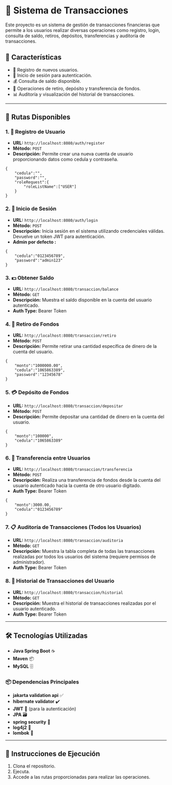 # 💸 **Sistema de Transacciones**

Este proyecto es un sistema de gestión de transacciones financieras que permite a los usuarios realizar diversas operaciones como registro, login, consulta de saldo, retiros, depósitos, transferencias y auditoría de transacciones.

## 🌟 **Características**

- 📝 Registro de nuevos usuarios.
- 🔐 Inicio de sesión para autenticación.
- 💰 Consulta de saldo disponible.
- 🏦 Operaciones de retiro, depósito y transferencia de fondos.
- 📊 Auditoría y visualización del historial de transacciones.

---

## 🔗 **Rutas Disponibles**

### 1. 📝 **Registro de Usuario**
   - **URL:** `http://localhost:8080/auth/register`
   - **Método:** `POST`
   - **Descripción:** Permite crear una nueva cuenta de usuario proporcionando datos como cedula y contraseña.
```
{
    "cedula":"",
    "password":"",
    "roleRequest":{
        "roleListName":["USER"]
    }
}
```
### 2. 🔐 **Inicio de Sesión**
   - **URL:** `http://localhost:8080/auth/login`
   - **Método:** `POST`
   - **Descripción:** Inicia sesión en el sistema utilizando credenciales válidas. Devuelve un token JWT para autenticación.
   - **Admin por defecto :**
```
{
    "cedula":"0123456789",
    "password":"admin123"
}

```
### 3. 💵 **Obtener Saldo**
   - **URL:** `http://localhost:8080/transaccion/balance`
   - **Método:** `GET`
   - **Descripción:** Muestra el saldo disponible en la cuenta del usuario autenticado.
   - **Auth Type:** Bearer Token

### 4. 🏧 **Retiro de Fondos**
   - **URL:** `http://localhost:8080/transaccion/retiro`
   - **Método:** `POST`
   - **Descripción:** Permite retirar una cantidad específica de dinero de la cuenta del usuario.
```
{
    "monto":"1000000.00",
    "cedula":"1065863389",
    "password":"12345678"
}
```
### 5. 💳 **Depósito de Fondos**
   - **URL:** `http://localhost:8080/transaccion/depositar`
   - **Método:** `POST`
   - **Descripción:** Permite depositar una cantidad de dinero en la cuenta del usuario.
```
{
    "monto":"100000",
    "cedula":"1065863389"
}
```
### 6. 🔄 **Transferencia entre Usuarios**
   - **URL:** `http://localhost:8080/transaccion/transferencia`
   - **Método:** `POST`
   - **Descripción:** Realiza una transferencia de fondos desde la cuenta del usuario autenticado hacia la cuenta de otro usuario digitado.
   - **Auth Type:** Bearer Token
```
{
    "monto":3000.00,
    "cedula":"0123456789"
}
```
### 7. 📋 **Auditoría de Transacciones (Todos los Usuarios)**
   - **URL:** `http://localhost:8080/transaccion/auditoria`
   - **Método:** `GET`
   - **Descripción:** Muestra la tabla completa de todas las transacciones realizadas por todos los usuarios del sistema (requiere permisos de administrador).
   - **Auth Type:** Bearer Token

### 8. 📜 **Historial de Transacciones del Usuario**
   - **URL:** `http://localhost:8080/transaccion/historial`
   - **Método:** `GET`
   - **Descripción:** Muestra el historial de transacciones realizadas por el usuario autenticado.
   - **Auth Type:** Bearer Token
---

## 🛠️ **Tecnologías Utilizadas**

- **Java Spring Boot** ☕
- **Maven** 📦
- **MySQL** 🗄️

### 📦 **Dependencias Principales**

- **jakarta validation api** ✅
- **hibernate validator** ✔️
- **JWT** 🔑 (para la autenticación)
- **JPA** 🗃️
- **spring security** 🔐
- **log4j2** 📝
- **lombok** 📕

---

## 🚀 **Instrucciones de Ejecución**

1. Clona el repositorio.
2. Ejecuta.
3. Accede a las rutas proporcionadas para realizar las operaciones.
